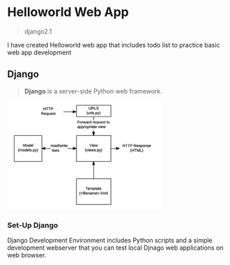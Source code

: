 # Helloworld Web App
> django2.1

I have created Helloworld web app that includes todo list to practice basic web app development

## Django
> <strong>Django</strong> is a server-side Python web framework. 
<img src = "django.png" width = 70%/>

### Set-Up Django
Django Development Environment includes Python scripts and a simple development webserver that you can test local Djnago web applications on web browser. 
<ol></ol>
